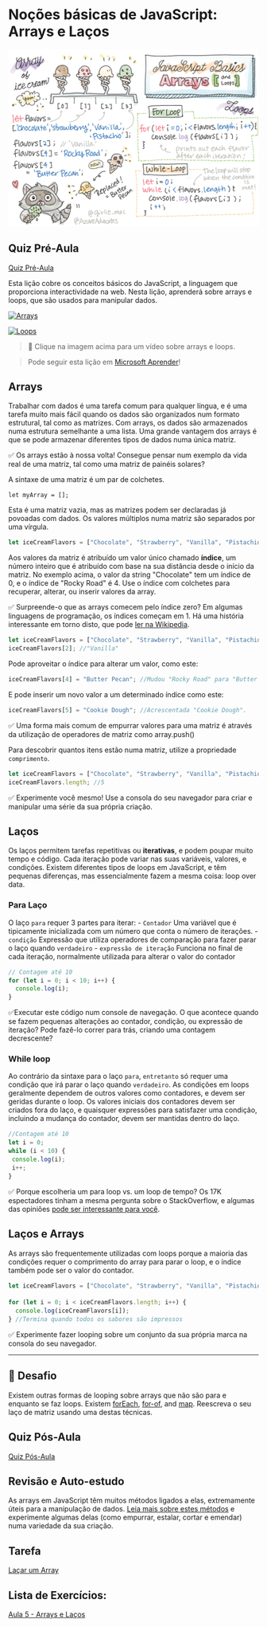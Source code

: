 # Noções básicas de JavaScript: Arrays e Laços

![JavaScript Basics - Arrays](https://github.com/CursoExtensaoUFSC/DesenvolvimenteWebUFSC/blob/main/Arquivos/webdev101-js-arrays.png)

## Quiz Pré-Aula
[Quiz Pré-Aula](https://ashy-river-0debb7803.1.azurestaticapps.net/quiz/13)

Esta lição cobre os conceitos básicos do JavaScript, a linguagem que proporciona interactividade na web. Nesta lição, aprenderá sobre arrays e loops, que são usados para manipular dados.

[![Arrays](https://img.youtube.com/vi/rlvD4Umw37U/0.jpg)](https://youtube.com/watch?v=rlvD4Umw37U "Arrays")

[![Loops](https://img.youtube.com/vi/J2X-olc3Z6Y/0.jpg)](https://www.youtube.com/watch?v=J2X-olc3Z6Y "Laços")

> 🎥 Clique na imagem acima para um vídeo sobre arrays e loops.

> Pode seguir esta lição em [Microsoft Aprender](https://docs.microsoft.com/learn/modules/web-development-101-arrays/?WT.mc_id=academic-77807-sagibbon)!

## Arrays
Trabalhar com dados é uma tarefa comum para qualquer língua, e é uma tarefa muito mais fácil quando os dados são organizados num formato estrutural, tal como as matrizes. Com arrays, os dados são armazenados numa estrutura semelhante a uma lista. Uma grande vantagem dos arrays é que se pode armazenar diferentes tipos de dados numa única matriz.

✅ Os arrays estão à nossa volta! Consegue pensar num exemplo da vida real de uma matriz, tal como uma matriz de painéis solares?

A sintaxe de uma matriz é um par de colchetes.

```javscript
let myArray = [];
```

Esta é uma matriz vazia, mas as matrizes podem ser declaradas já povoadas com dados. Os valores múltiplos numa matriz são separados por uma vírgula.

```javascript
let iceCreamFlavors = ["Chocolate", "Strawberry", "Vanilla", "Pistachio", "Rocky Road"];
```

Aos valores da matriz é atribuído um valor único chamado **índice**, um número inteiro que é atribuído com base na sua distância desde o início da matriz. No exemplo acima, o valor da string "Chocolate" tem um índice de 0, e o índice de "Rocky Road" é 4. Use o índice com colchetes para recuperar, alterar, ou inserir valores da array.

✅ Surpreende-o que as arrays comecem pelo índice zero? Em algumas linguagens de programação, os índices começam em 1. Há uma história interessante em torno disto, que pode [ler na Wikipedia](https://en.wikipedia.org/wiki/Zero-based_numbering).

```javascript
let iceCreamFlavors = ["Chocolate", "Strawberry", "Vanilla", "Pistachio", "Rocky Road"];
iceCreamFlavors[2]; //"Vanilla"
```

Pode aproveitar o índice para alterar um valor, como este:

```javascript
iceCreamFlavors[4] = "Butter Pecan"; //Mudou "Rocky Road" para "Butter Pecan".
```

E pode inserir um novo valor a um determinado índice como este:

```javascript
iceCreamFlavors[5] = "Cookie Dough"; //Acrescentada "Cookie Dough".
```

✅ Uma forma mais comum de empurrar valores para uma matriz é através da utilização de operadores de matriz como array.push()

Para descobrir quantos itens estão numa matriz, utilize a propriedade `comprimento`.

```javascript
let iceCreamFlavors = ["Chocolate", "Strawberry", "Vanilla", "Pistachio", "Rocky Road"];
iceCreamFlavors.length; //5
```

✅ Experimente você mesmo! Use a consola do seu navegador para criar e manipular uma série da sua própria criação.

## Laços

Os laços permitem tarefas repetitivas ou **iterativas**, e podem poupar muito tempo e código. Cada iteração pode variar nas suas variáveis, valores, e condições. Existem diferentes tipos de loops em JavaScript, e têm pequenas diferenças, mas essencialmente fazem a mesma coisa: loop over data.

### Para Laço

O laço `para` requer 3 partes para iterar:
    - `Contador` Uma variável que é tipicamente inicializada com um número que conta o número de iterações.
    - `condição` Expressão que utiliza operadores de comparação para fazer parar o laço quando `verdadeiro`
    - `expressão de iteração` Funciona no final de cada iteração, normalmente utilizada para alterar o valor do contador
  
```javascript
// Contagem até 10
for (let i = 0; i < 10; i++) {
  console.log(i);
}
```

✅Executar este código num console de navegação. O que acontece quando se fazem pequenas alterações ao contador, condição, ou expressão de iteração? Pode fazê-lo correr para trás, criando uma contagem decrescente?

### While loop

Ao contrário da sintaxe para o laço `para`, `entretanto` só requer uma condição que irá parar o laço quando `verdadeiro`. As condições em loops geralmente dependem de outros valores como contadores, e devem ser geridas durante o loop. Os valores iniciais dos contadores devem ser criados fora do laço, e quaisquer expressões para satisfazer uma condição, incluindo a mudança do contador, devem ser mantidas dentro do laço.

```javascript
//Contagem até 10
let i = 0;
while (i < 10) {
 console.log(i);
 i++;
}
```

✅ Porque escolheria um para loop vs. um loop de tempo? Os 17K espectadores tinham a mesma pergunta sobre o StackOverflow, e algumas das opiniões [pode ser interessante para você](https://stackoverflow.com/questions/39969145/while-loops-vs-for-loops-in-javascript).

## Laços e Arrays

As arrays são frequentemente utilizadas com loops porque a maioria das condições requer o comprimento do array para parar o loop, e o índice também pode ser o valor do contador.

```javascript
let iceCreamFlavors = ["Chocolate", "Strawberry", "Vanilla", "Pistachio", "Rocky Road"];

for (let i = 0; i < iceCreamFlavors.length; i++) {
  console.log(iceCreamFlavors[i]);
} //Termina quando todos os sabores são impressos
```

✅ Experimente fazer looping sobre um conjunto da sua própria marca na consola do seu navegador. 

---

## 🚀 Desafio

Existem outras formas de looping sobre arrays que não são para e enquanto se faz loops. Existem [forEach](https://developer.mozilla.org/docs/Web/JavaScript/Reference/Global_Objects/Array/forEach), [for-of](https://developer.mozilla.org/docs/Web/JavaScript/Reference/Statements/for...of), and [map](https://developer.mozilla.org/docs/Web/JavaScript/Reference/Global_Objects/Array/map). Reescreva o seu laço de matriz usando uma destas técnicas.

## Quiz Pós-Aula
[Quiz Pós-Aula](https://ashy-river-0debb7803.1.azurestaticapps.net/quiz/14)


## Revisão e Auto-estudo

As arrays em JavaScript têm muitos métodos ligados a elas, extremamente úteis para a manipulação de dados. [Leia mais sobre estes métodos](https://developer.mozilla.org/docs/Web/JavaScript/Reference/Global_Objects/Array) e experimente algumas delas (como empurrar, estalar, cortar e emendar) numa variedade da sua criação.

## Tarefa

[Laçar um Array](assignment5.pt.md)

## Lista de Exercícios:

[Aula 5 - Arrays e Laços](https://github.com/CursoExtensaoUFSC/DesenvolvimenteWebUFSC/blob/main/Lista%20de%20Exerc%C3%ADcios/README.md#aula-5---arrays-e-la%C3%A7os)
